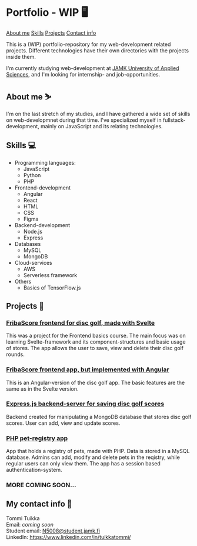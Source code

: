 # Portfolio - WIP 🖥️

[About me](#about-me-%EF%B8%8F)
[Skills](#skills-)
[Projects](#projects-)
[Contact info](#my-contact-info-)

This is a (WIP) portfolio-repository for my web-development related projects. Different technologies have their own directories with the projects inside them.

I'm currently studying web-development at [JAMK University of Applied Sciences](https://www.jamk.fi/en), and I'm looking for internship- and job-opportunities.

## About me ⛷️

I'm on the last stretch of my studies, and I have gathered a wide set of skills on web-developmnet during that time. I've specialized myself in fullstack-development, mainly on JavaScript and its relating technologies.

## Skills 💻

- Programming languages:
  - JavaScript
  - Python
  - PHP
- Frontend-development
  - Angular
  - React
  - HTML
  - CSS
  - Figma
- Backend-development
  - Node.js
  - Express
- Databases
  - MySQL
  - MongoDB
- Cloud-services
  - AWS
  - Serverless framework
- Others
  - Basics of TensorFlow.js

## Projects 🔧

### [FribaScore frontend for disc golf, made with Svelte](https://github.com/TuikkaTommi/portfolio/tree/main/Svelte/fribascore)

This was a project for the Frontend basics course. The main focus was on learning Svelte-framework and its component-structures and basic usage of stores. The app allows the user to save, view and delete their disc golf rounds.

### [FribaScore frontend app, but implemented with Angular](https://github.com/TuikkaTommi/portfolio/tree/main/Angular/fribascore)

This is an Angular-version of the disc golf app. The basic features are the same as in the Svelte version.

### [Express.js backend-server for saving disc golf scores](https://github.com/TuikkaTommi/portfolio/tree/main/Express/playerscorebackend)

Backend created for manipulating a MongoDB database that stores disc golf scores. User can add, view and update scores.

### [PHP pet-registry app](https://github.com/TuikkaTommi/portfolio/tree/main/PHP/lemmikkirekisteri)

App that holds a registry of pets, made with PHP. Data is stored in a MySQL database. Admins can add, modify and delete pets in the reqistry, while regular users can only view them. The app has a session based authentication-system. 

### MORE COMING SOON...

## My contact info 📱

Tommi Tuikka <br>
Email: *coming soon* <br>
Student email: N5008@student.jamk.fi <br>
LinkedIn: https://www.linkedin.com/in/tuikkatommi/

